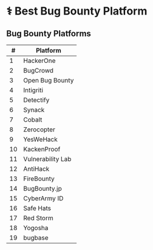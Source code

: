 # ⚕️ Best Bug Bounty Platform

## Bug Bounty Platforms

| #  | Platform          |
| -- | ----------------- |
| 1  | HackerOne         |
| 2  | BugCrowd          |
| 3  | Open Bug Bounty   |
| 4  | Intigriti         |
| 5  | Detectify         |
| 6  | Synack            |
| 7  | Cobalt            |
| 8  | Zerocopter        |
| 9  | YesWeHack         |
| 10 | KackenProof       |
| 11 | Vulnerability Lab |
| 12 | AntiHack          |
| 13 | FireBounty        |
| 14 | BugBounty.jp      |
| 15 | CyberArmy ID      |
| 16 | Safe Hats         |
| 17 | Red Storm         |
| 18 | Yogosha           |
| 19 | bugbase           |
